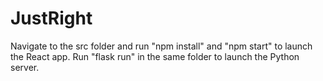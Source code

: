 # JustRight
Navigate to the src folder and run "npm install" and "npm start" to launch the React app.
Run "flask run" in the same folder to launch the Python server.
